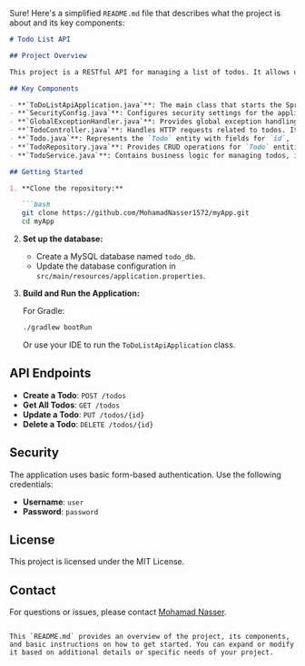 Sure! Here's a simplified `README.md` file that describes what the project is about and its key components:

```markdown
# Todo List API

## Project Overview

This project is a RESTful API for managing a list of todos. It allows users to perform CRUD (Create, Read, Update, Delete) operations on todos. The API is built using Spring Boot and integrates with a MySQL database.

## Key Components

- **`ToDoListApiApplication.java`**: The main class that starts the Spring Boot application. It sets up the application context and enables web functionality.
- **`SecurityConfig.java`**: Configures security settings for the application, including form-based authentication with an in-memory user.
- **`GlobalExceptionHandler.java`**: Provides global exception handling to return meaningful error messages when something goes wrong.
- **`TodoController.java`**: Handles HTTP requests related to todos. It provides endpoints to create, read, update, and delete todos.
- **`Todo.java`**: Represents the `Todo` entity with fields for `id`, `title`, and `description`. It is used to interact with the database.
- **`TodoRepository.java`**: Provides CRUD operations for `Todo` entities using Spring Data JPA.
- **`TodoService.java`**: Contains business logic for managing todos, including methods to retrieve, save, update, and delete todos.

## Getting Started

1. **Clone the repository:**

   ```bash
   git clone https://github.com/MohamadNasser1572/myApp.git
   cd myApp
   ```

2. **Set up the database:**
   - Create a MySQL database named `todo_db`.
   - Update the database configuration in `src/main/resources/application.properties`.

3. **Build and Run the Application:**

   For Gradle:

   ```bash
   ./gradlew bootRun
   ```

   Or use your IDE to run the `ToDoListApiApplication` class.

## API Endpoints

- **Create a Todo**: `POST /todos`
- **Get All Todos**: `GET /todos`
- **Update a Todo**: `PUT /todos/{id}`
- **Delete a Todo**: `DELETE /todos/{id}`

## Security

The application uses basic form-based authentication. Use the following credentials:

- **Username**: `user`
- **Password**: `password`

## License

This project is licensed under the MIT License.

## Contact

For questions or issues, please contact [Mohamad Nasser](https://github.com/MohamadNasser1572).
```

This `README.md` provides an overview of the project, its components, and basic instructions on how to get started. You can expand or modify it based on additional details or specific needs of your project.